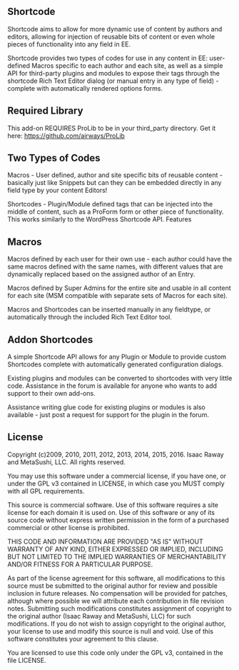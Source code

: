 ## Shortcode
Shortcode aims to allow for more dynamic use of content by authors and editors, allowing for injection of reusable bits of content or even whole pieces of functionality into any field in EE.

Shortcode provides two types of codes for use in any content in EE: user-defined Macros specific to each author and each site, as well as a simple API for third-party plugins and modules to expose their tags through the shortcode Rich Text Editor dialog (or manual entry in any type of field) - complete with automatically rendered options forms.

## Required Library
This add-on REQUIRES ProLib to be in your third_party directory. Get it here: https://github.com/airways/ProLib

## Two Types of Codes
 
Macros - User defined, author and site specific bits of reusable content - basically just like Snippets but can they can be embedded directly in any field type by your content Editors!
 
Shortcodes - Plugin/Module defined tags that can be injected into the middle of content, such as a ProForm form or other piece of functionality. This works similarly to the WordPress Shortcode API.
Features
 
## Macros
Macros defined by each user for their own use - each author could have the same macros defined with the same names, with different values that are dynamically replaced based on the assigned author of an Entry.
 
Macros defined by Super Admins for the entire site and usable in all content for each site (MSM compatible with separate sets of Macros for each site).
 
Macros and Shortcodes can be inserted manually in any fieldtype, or automatically through the included Rich Text Editor tool.
 
## Addon Shortcodes
A simple Shortcode API  allows for any Plugin or Module to provide custom Shortcodes complete with automatically generated configuration dialogs.
 
Existing plugins and modules can be converted to shortcodes with very little code. Assistance in the forum is available for anyone who wants to add support to their own add-ons.
   
Assistance writing glue code for existing plugins or modules is also available - just post a request for support for the plugin in the forum.


## License

Copyright (c)2009, 2010, 2011, 2012, 2013, 2014, 2015, 2016.
Isaac Raway and MetaSushi, LLC. All rights reserved.

You may use this software under a commercial license, if you have one,
or under the GPL v3 contained in LICENSE, in which case you MUST
comply with all GPL requirements.

This source is commercial software. Use of this software requires a
site license for each domain it is used on. Use of this software or any
of its source code without express written permission in the form of
a purchased commercial or other license is prohibited.

THIS CODE AND INFORMATION ARE PROVIDED "AS IS" WITHOUT WARRANTY OF ANY
KIND, EITHER EXPRESSED OR IMPLIED, INCLUDING BUT NOT LIMITED TO THE
IMPLIED WARRANTIES OF MERCHANTABILITY AND/OR FITNESS FOR A
PARTICULAR PURPOSE.

As part of the license agreement for this software, all modifications
to this source must be submitted to the original author for review and
possible inclusion in future releases. No compensation will be provided
for patches, although where possible we will attribute each contribution
in file revision notes. Submitting such modifications constitutes
assignment of copyright to the original author (Isaac Raway and
MetaSushi, LLC) for such modifications. If you do not wish to assign
copyright to the original author, your license to  use and modify this
source is null and void. Use of this software constitutes your agreement
to this clause.

You are licensed to use this code only under the GPL v3, contained in the
file LICENSE.
